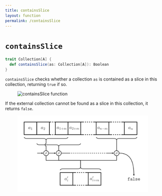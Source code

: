 ```yaml
---
title: containsSlice
layout: function
permalink: /containsSlice
---
```


# `containsSlice`

~~~ scala
trait Collection[A] {
  def containsSlice(as: Collection[A]): Boolean
}
~~~

`containsSlice` checks whether a collection `as` is contained as a slice in this collection, returning `true` if so.

<figure class="diagram">
  <img src="images/containsSlice.1.svg" alt="containsSlice function">
  <!-- <figcaption class="diagram-desc"></figcaption> -->
</figure>

If the external collection cannot be found as a slice in this collection, it returns `false`.

<figure class="diagram">
  <img src="images/containsSlice.2.svg" alt="containsSlice function">
  <!-- <figcaption class="diagram-desc"></figcaption> -->
</figure>
